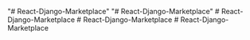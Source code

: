 "# React-Django-Marketplace" 
"# React-Django-Marketplace" 
#   R e a c t - D j a n g o - M a r k e t p l a c e  
 #   R e a c t - D j a n g o - M a r k e t p l a c e  
 #   R e a c t - D j a n g o - M a r k e t p l a c e  
 